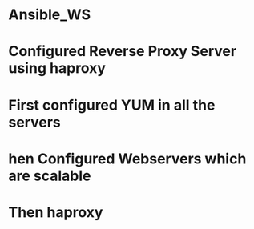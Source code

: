 # Ansible_WS


# Configured Reverse Proxy Server using haproxy 
# First configured YUM in all the servers 
# hen Configured Webservers which are scalable
# Then haproxy 

